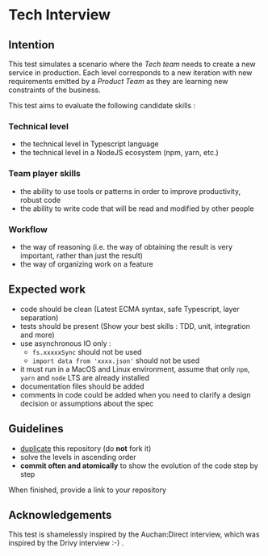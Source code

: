 # Tech Interview

## Intention

This test simulates a scenario where the *Tech team* needs to create a new service in production.
Each level corresponds to a new iteration with new requirements emitted by a *Product Team* as they are learning new constraints of the business.

This test aims to evaluate the following candidate skills :

### Technical level

- the technical level in Typescript language
- the technical level in a NodeJS ecosystem (npm, yarn, etc.)

### Team player skills

- the ability to use tools or patterns in order to improve productivity, robust code
- the ability to write code that will be read and modified by other people

### Workflow

- the way of reasoning (i.e. the way of obtaining the result is very important, rather than just the result)
- the way of organizing work on a feature

## Expected work

- code should be clean (Latest ECMA syntax, safe Typescript, layer separation)
- tests should be present (Show your best skills : TDD, unit, integration and more)
- use asynchronous IO only :
    - `fs.xxxxxSync` should not be used
    - `import data from 'xxxx.json'` should not be used
- it must run in a MacOS and Linux environment, assume that only `npm`, `yarn` and `node` LTS are already installed
- documentation files should be added
- comments in code could be added when you need to clarify a design decision or assumptions about the spec


## Guidelines

- [duplicate](https://help.github.com/articles/duplicating-a-repository/) this repository (do **not** fork it)
- solve the levels in ascending order
- **commit often and atomically** to show the evolution of the code step by step

When finished, provide a link to your repository

## Acknowledgements

This test is shamelessly inspired by the Auchan:Direct interview, which was inspired by the Drivy interview :-) .
